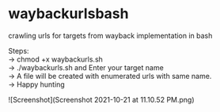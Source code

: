 # waybackurlsbash
crawling urls for targets from wayback implementation in bash <br />

Steps: <br />
-> chmod +x waybackurls.sh <br />
-> ./waybackurls.sh and Enter your target name <br />
-> A file will be created with enumerated urls with same name. <br />
-> Happy hunting <br />

![Screenshot](Screenshot 2021-10-21 at 11.10.52 PM.png)
